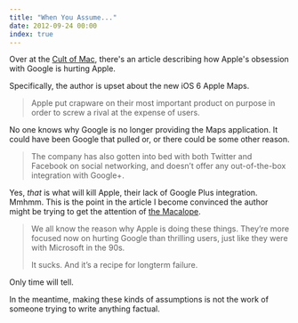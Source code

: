 ```yaml
---
title: "When You Assume..."
date: 2012-09-24 00:00
index: true
---
```


Over at the [Cult of Mac](http://www.cultofmac.com/192350/how-apples-obsession-with-google-is-hurting-apple/), there's an article describing how Apple's obsession with Google is hurting Apple.

Specifically, the author is upset about the new iOS 6 Apple Maps.

> Apple put crapware on their most important product on purpose in order to screw a rival at the expense of users.

No one knows why Google is no longer providing the Maps application. It could have been Google that pulled or, or there could be some other reason.

> The company has also gotten into bed with both Twitter and Facebook on social networking, and doesn’t offer any out-of-the-box integration with Google+.

Yes, _that_ is what will kill Apple, their lack of Google Plus integration. Mmhmm. This is the point in the article I become convinced the author might be trying to get the attention of [the Macalope](http://www.macalope.com).

> We all know the reason why Apple is doing these things. They’re more focused now on hurting Google than thrilling users, just like they were with Microsoft in the 90s.
> 
> It sucks. And it’s a recipe for longterm failure.

Only time will tell.

In the meantime, making these kinds of assumptions is not the work of someone trying to write anything factual.

<!-- more -->
